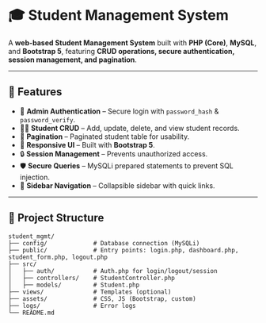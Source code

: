 # 🎓 Student Management System

A **web-based Student Management System** built with **PHP (Core)**, **MySQL**, and **Bootstrap 5**, featuring **CRUD operations, secure authentication, session management, and pagination**.  

---

## 🚀 Features

- 🔑 **Admin Authentication** – Secure login with `password_hash` & `password_verify`.  
- 👨‍🎓 **Student CRUD** – Add, update, delete, and view student records.  
- 📑 **Pagination** – Paginated student table for usability.  
- 📱 **Responsive UI** – Built with **Bootstrap 5**.  
- 🔒 **Session Management** – Prevents unauthorized access.  
- 🛡 **Secure Queries** – MySQLi prepared statements to prevent SQL injection.  
- 📂 **Sidebar Navigation** – Collapsible sidebar with quick links.  

---

## 📂 Project Structure

```text
student_mgmt/
├── config/             # Database connection (MySQLi)
├── public/             # Entry points: login.php, dashboard.php, student_form.php, logout.php
├── src/
│   ├── auth/           # Auth.php for login/logout/session
│   ├── controllers/    # StudentController.php
│   ├── models/         # Student.php
├── views/              # Templates (optional)
├── assets/             # CSS, JS (Bootstrap, custom)
├── logs/               # Error logs
└── README.md
